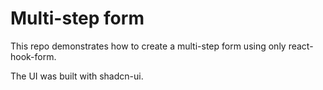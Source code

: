 # Multi-step form

This repo demonstrates how to create a multi-step form using only react-hook-form.

The UI was built with shadcn-ui.
